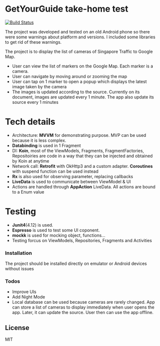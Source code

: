 # GetYourGuide take-home test

[![Build Status](https://travis-ci.org/joemccann/dillinger.svg?branch=master)](https://travis-ci.org/joemccann/dillinger)

The project was developed and tested on an old Android phone so there were some warnings about platform and versions.
I included some libraries to get rid of these warnings.

The project is to display the list of cameras of Singapore Traffic to Google Map.
  - User can view the list of markers on the Google Map. Each marker is a camera.
  - User can navigate by moving around or zooming the map
  - User can tap on 1 marker to open a popup which displays the latest image taken by the camera
  - The images is updated according to the source. Currently on its document, images are updated every 1 minute. The app also update its source every 1 minutes
# Tech details
  - Architecture: **MVVM** for demonstrating purpose. MVP can be used because it is less complex.
  - **Databinding** is used in 1 Fragment
  - DI: **Koin**, most of the ViewModels, Fragments, FragmentFactories, Repositoiries are code in a way that they can be injected and obtained by Koin at anytime
  - Network call: **Retrofit** with OkHttp3 and a custom adapter. **Coroutines** with suspend function can be used instead
  - **Rx** is also used for observing parameter, replacing callbacks
  - **LiveData** is used to communicate between ViewModel & UI
  - Actions are handled through **AppAction** LiveData. All actions are bound to a Enum value
# Testing
  - **Junit4**(4.12) is used.
  - **Espresso** is used to test some UI coponent.
  - **mockk** is used for mocking object, functions...
  - Testing forcus on ViewModels, Repositories, Fragments and Activities

### Installation

The project should be installed directly on emulator or Android devices without issues

### Todos
 - Improve UIs
 - Add Night Mode
 - Local database can be used because cameras are rarely changed. App can store a list of cameras to display immediately when user opens the app. Later, it can update the source. User then can use the app offline.

License
----

MIT
